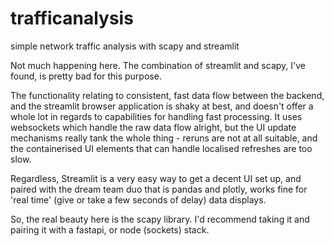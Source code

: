 # trafficanalysis
simple network traffic analysis with scapy and streamlit

Not much happening here. The combination of streamlit and scapy, I've found, is pretty bad for this purpose.

The functionality relating to consistent, fast data flow between the backend, and the streamlit 
browser application is shaky at best, and doesn't offer a whole lot in regards to capabilities for handling
fast processing. It uses websockets which handle the raw data flow alright, but the UI update mechanisms
really tank the whole thing - reruns are not at all suitable, and the containerised UI elements that can handle
localised refreshes are too slow.

Regardless, Streamlit is a very easy way to get a decent UI set up, and paired with the dream team duo that is 
pandas and plotly, works fine for 'real time' (give or take a few seconds of delay) data displays.

So, the real beauty here is the scapy library. I'd recommend taking it and pairing it with a fastapi, or node (sockets)
stack. 



